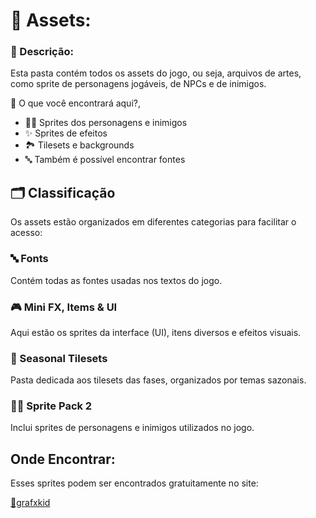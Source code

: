 <h1>📂 Assets:</h1>

<h3>📌 Descrição:</h3>
<p>Esta pasta contém todos os assets do jogo, ou seja, arquivos de artes, como sprite de personagens jogáveis, de NPCs e de inimigos.</p>

<p>🎨 O que você encontrará aqui?,</p>
<ul>
<li>🏃‍♂️ Sprites dos personagens e inimigos</li>
<li>✨ Sprites de efeitos</li>
<li>🏞️ Tilesets e backgrounds</li>
<li>🔤 Também é possível encontrar fontes</li>
</ul>

<h2>🗂️ Classificação</h2>

<p>Os assets estão organizados em diferentes categorias para facilitar o acesso:</p>

<h3>🔤 Fonts</h3>

<p>Contém todas as fontes usadas nos textos do jogo.</p>

<h3>🎮 Mini FX, Items & UI</h3>

<p>Aqui estão os sprites da interface (UI), itens diversos e efeitos visuais.</p>

<h3>🌿 Seasonal Tilesets</h3>

<p>Pasta dedicada aos tilesets das fases, organizados por temas sazonais.</p>

<h3>🏃‍♂️ Sprite Pack 2</h3>

<p>Inclui sprites de personagens e inimigos utilizados no jogo.</p>

<h2>Onde Encontrar:</h2>

<p>Esses sprites podem ser encontrados gratuitamente no site: </p>

<p><a href="https://grafxkid.itch.io/">🔗grafxkid</a></p>